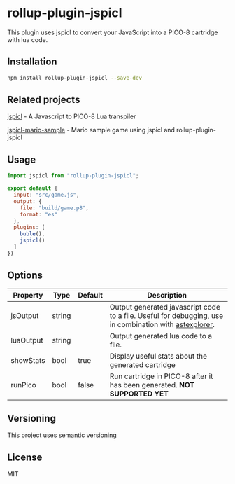 # rollup-plugin-jspicl
This plugin uses jspicl to convert your JavaScript into a PICO-8 cartridge with lua code.

## Installation

```bash
npm install rollup-plugin-jspicl --save-dev
```

## Related projects
[jspicl](https://github.com/AgronKabashi/jspicl) - A Javascript to PICO-8 Lua transpiler

[jspicl-mario-sample](https://github.com/AgronKabashi/jspicl-mario-sample) - Mario sample game using jspicl and rollup-plugin-jspicl

## Usage

```js
import jspicl from "rollup-plugin-jspicl";

export default {
  input: "src/game.js",
  output: {
    file: "build/game.p8",
    format: "es"
  },
  plugins: [
    buble(),
    jspicl()
  ]
})
```

## Options
| Property   | Type   | Default | Description |
|------------|--------|---------|-------------|
| jsOutput   | string |         | Output generated javascript code to a file. Useful for debugging, use in combination with [astexplorer](http://astexplorer.net). |
| luaOutput  | string |         | Output generated lua code to a file. |
| showStats  | bool   | true    | Display useful stats about the generated cartridge |
| runPico    | bool   | false   | Run cartridge in PICO-8 after it has been generated. **NOT SUPPORTED YET** |

## Versioning
This project uses semantic versioning

## License
MIT
